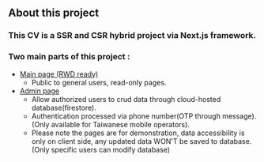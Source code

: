 ## About this project

### This CV is a SSR and CSR hybrid project via Next.js framework.

### Two main parts of this project :

-   [Main page (RWD ready)](https://cv-liting.vercel.app/)
    -   Public to general users, read-only pages.
-   [Admin page](https://cv-liting.vercel.app/admin)
    -   Allow authorized users to crud data through cloud-hosted database(firestore).
    -   Authentication processed via phone number(OTP through message).(Only available for Taiwanese mobile operators).
    -   Please note the pages are for demonstration, data accessibility is only on client side, any updated data WON'T be saved to database.(Only specific users can modify database)
